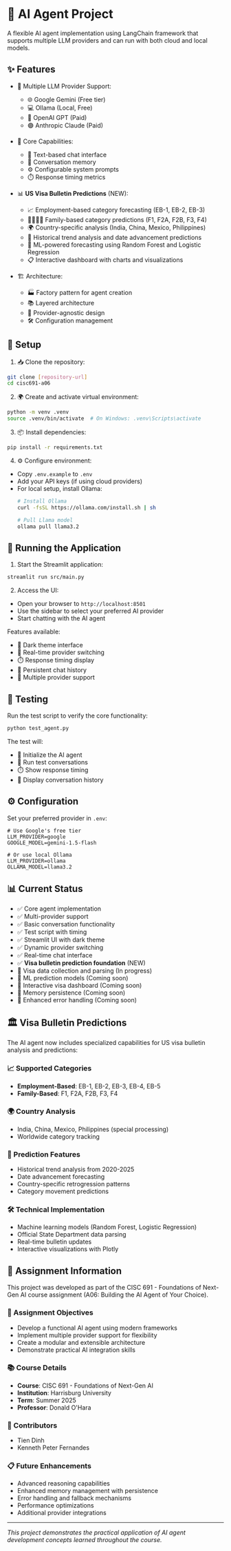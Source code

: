 # 🤖 AI Agent Project

A flexible AI agent implementation using LangChain framework that supports multiple LLM providers and can run with both cloud and local models.

## ✨ Features

- 🔌 Multiple LLM Provider Support:
  - 🌐 Google Gemini (Free tier)
  - 💻 Ollama (Local, Free)
  - 🔷 OpenAI GPT (Paid)
  - 🟣 Anthropic Claude (Paid)

- 🎯 Core Capabilities:
  - 💬 Text-based chat interface
  - 🧠 Conversation memory
  - ⚙️ Configurable system prompts
  - ⏱️ Response timing metrics

- 📊 **US Visa Bulletin Predictions** (NEW):
  - 📈 Employment-based category forecasting (EB-1, EB-2, EB-3)
  - 👨‍👩‍👧‍👦 Family-based category predictions (F1, F2A, F2B, F3, F4)
  - 🌍 Country-specific analysis (India, China, Mexico, Philippines)
  - 📅 Historical trend analysis and date advancement predictions
  - 🤖 ML-powered forecasting using Random Forest and Logistic Regression
  - 📋 Interactive dashboard with charts and visualizations

- 🏗️ Architecture:
  - 🏭 Factory pattern for agent creation
  - 📚 Layered architecture
  - 🔄 Provider-agnostic design
  - 🛠️ Configuration management

## 🚀 Setup

1. 📥 Clone the repository:
```bash
git clone [repository-url]
cd cisc691-a06
```

2. 🌍 Create and activate virtual environment:
```bash
python -m venv .venv
source .venv/bin/activate  # On Windows: .venv\Scripts\activate
```

3. 📦 Install dependencies:
```bash
pip install -r requirements.txt
```

4. ⚙️ Configure environment:
- Copy `.env.example` to `.env`
- Add your API keys (if using cloud providers)
- For local setup, install Ollama:
  ```bash
  # Install Ollama
  curl -fsSL https://ollama.com/install.sh | sh
  
  # Pull Llama model
  ollama pull llama3.2
  ```

## 🚀 Running the Application

1. Start the Streamlit application:
```bash
streamlit run src/main.py
```

2. Access the UI:
- Open your browser to `http://localhost:8501`
- Use the sidebar to select your preferred AI provider
- Start chatting with the AI agent

Features available:
- 🎨 Dark theme interface
- 🔄 Real-time provider switching
- ⏱️ Response timing display
- 💬 Persistent chat history
- 🔌 Multiple provider support

## 🧪 Testing

Run the test script to verify the core functionality:
```bash
python test_agent.py
```

The test will:
- 🚀 Initialize the AI agent
- 💬 Run test conversations
- ⏱️ Show response timing
- 📜 Display conversation history

## ⚙️ Configuration

Set your preferred provider in `.env`:
```
# Use Google's free tier
LLM_PROVIDER=google
GOOGLE_MODEL=gemini-1.5-flash

# Or use local Ollama
LLM_PROVIDER=ollama
OLLAMA_MODEL=llama3.2
```

## 📊 Current Status

- ✅ Core agent implementation
- ✅ Multi-provider support
- ✅ Basic conversation functionality
- ✅ Test script with timing
- ✅ Streamlit UI with dark theme
- ✅ Dynamic provider switching
- ✅ Real-time chat interface
- ✅ **Visa bulletin prediction foundation** (NEW)
- 🚧 Visa data collection and parsing (In progress)
- 🚧 ML prediction models (Coming soon)
- 🚧 Interactive visa dashboard (Coming soon)
- 🚧 Memory persistence (Coming soon)
- 🚧 Enhanced error handling (Coming soon)

## 🏛️ Visa Bulletin Predictions

The AI agent now includes specialized capabilities for US visa bulletin analysis and predictions:

### 📈 Supported Categories
- **Employment-Based**: EB-1, EB-2, EB-3, EB-4, EB-5
- **Family-Based**: F1, F2A, F2B, F3, F4

### 🌍 Country Analysis
- India, China, Mexico, Philippines (special processing)
- Worldwide category tracking

### 🔮 Prediction Features
- Historical trend analysis from 2020-2025
- Date advancement forecasting
- Country-specific retrogression patterns
- Category movement predictions

### 🛠️ Technical Implementation
- Machine learning models (Random Forest, Logistic Regression)
- Official State Department data parsing
- Real-time bulletin updates
- Interactive visualizations with Plotly

## 📝 Assignment Information

This project was developed as part of the CISC 691 - Foundations of Next-Gen AI course assignment (A06: Building the AI Agent of Your Choice).

### 🎯 Assignment Objectives
- Develop a functional AI agent using modern frameworks
- Implement multiple provider support for flexibility
- Create a modular and extensible architecture
- Demonstrate practical AI integration skills

### 📚 Course Details
- **Course**: CISC 691 - Foundations of Next-Gen AI
- **Institution**: Harrisburg University
- **Term**: Summer 2025
- **Professor**: Donald O'Hara

### 👥 Contributors
- Tien Dinh
- Kenneth Peter Fernandes

### 📋 Future Enhancements
- Advanced reasoning capabilities
- Enhanced memory management with persistence
- Error handling and fallback mechanisms
- Performance optimizations
- Additional provider integrations

---
*This project demonstrates the practical application of AI agent development concepts learned throughout the course.*